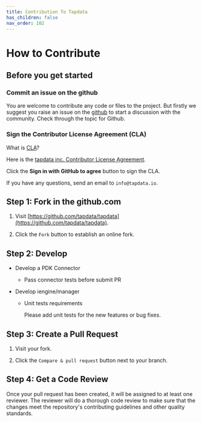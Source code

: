 ```yaml
---
title: Contribution To Tapdata
has_children: false
nav_order: 102
---
```

# How to Contribute

## Before you get started

### Commit an issue on the github

You are welcome to contribute any code or files to the project. But firstly we suggest you raise an issue on the [github](https://github.com/tapdata/tapdata) to start a discussion with the community. Check through the topic for Github.

### Sign the Contributor License Agreement (CLA)

What is [CLA](https://www.apache.org/licenses/contributor-agreements.html)?

Here is the [tapdata inc. Contributor License Agreement](https://cla-assistant.io/tapdata/).

Click the **Sign in with GitHub to agree** button to sign the CLA.

If you have any questions, send an email to `info@tapdata.io`.

## Step 1: Fork in the github.com

1. Visit [https://github.com/tapdata/tapdata](https://github.com/tapdata/tapdata).

2. Click the `Fork` button to establish an online fork.

## Step 2: Develop

- Develop a PDK Connector
  - Pass connector tests before submit PR

- Develop iengine/manager

  - Unit tests requirements

    Please add unit tests for the new features or bug fixes.

## Step 3: Create a Pull Request

1. Visit your fork.

2. Click the `Compare & pull request` button next to your branch.

## Step 4: Get a Code Review

Once your pull request has been created, it will be assigned to at least one reviewer. The reviewer will do a thorough code review to make sure that the changes meet the repository's contributing guidelines and other quality standards.
